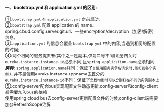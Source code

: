 #### 一、bootstrap.yml 和 application.yml 的区别:
①:`bootstrap.yml` 在 `application.yml` 之前启动;  
②:`bootstrap.yml` 配置 application 的 name、spring.cloud.config.server.git.uri、一些encryption/decryption（加密/解密）信息;  
③:`application.yml` 的信息会覆盖 `bootstrap.yml` 中的内容,当遇到相同的配置的时候;  
④:两个相同的服务提供者(其中之一是副本,仅端口号不同)注册网关时
`eureka.instance.instance-id`必须不同,且`spring.application.name`必须相同  
_**解释**_: 
`spring.application.name`相同：保证了`当使用服务实例名请求时,能打到各个实例上`,并不是使用eureka.instance.appname去区分的  
`eureka.instance.instance-id`不同：保证了`负载均衡时可以分别打在不同的实例副本上`  
⑤:config-server配合bus实现配置文件动态更新,config-server和config-client都需要加入bus的依赖  
使用spring cloud bus去config-server更新配置文件的时候,config-client端需要加@RefreshScope注解